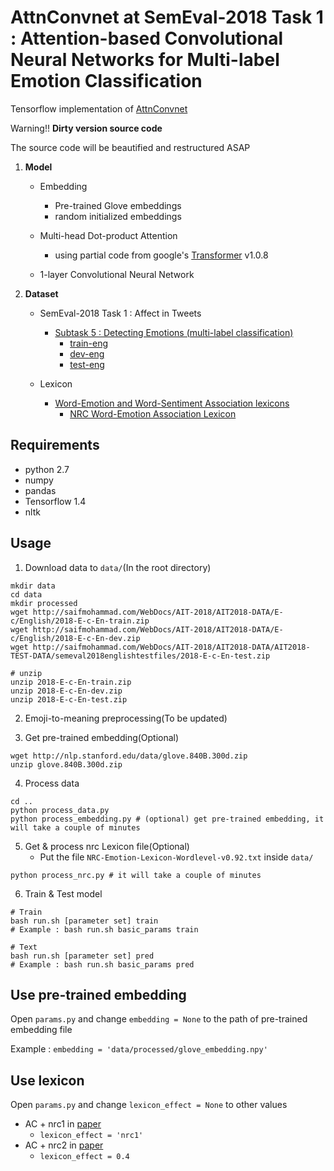 # AttnConvnet at SemEval-2018 Task 1 : Attention-based Convolutional Neural Networks for Multi-label Emotion Classification

Tensorflow implementation of [AttnConvnet](http://aclweb.org/anthology/S18-1019)

Warning!! **Dirty version source code**

The source code will be beautified and restructured ASAP

1. **Model**

	- Embedding
		- Pre-trained Glove embeddings
		- random initialized embeddings
	
	- Multi-head Dot-product Attention
		- using partial code from google's [Transformer](https://github.com/tensorflow/tensor2tensor) v1.0.8
	
	- 1-layer Convolutional Neural Network


2. **Dataset**
	
	- SemEval-2018 Task 1 : Affect in Tweets
		- [Subtask 5 : Detecting Emotions (multi-label classification)](https://competitions.codalab.org/competitions/17751#learn_the_details-datasets)
			- [train-eng](http://saifmohammad.com/WebDocs/AIT-2018/AIT2018-DATA/E-c/English/2018-E-c-En-train.zip)
			- [dev-eng](http://saifmohammad.com/WebDocs/AIT-2018/AIT2018-DATA/E-c/English/2018-E-c-En-dev.zip)
			- [test-eng](http://saifmohammad.com/WebDocs/AIT-2018/AIT2018-DATA/AIT2018-TEST-DATA/semeval2018englishtestfiles/2018-E-c-En-test.zip)
			
	- Lexicon
		- [Word-Emotion and Word-Sentiment Association lexicons](http://saifmohammad.com/WebPages/lexicons.html)
			- [NRC Word-Emotion Association Lexicon](http://saifmohammad.com/WebPages/AccessResource.htm)



## Requirements

- python 2.7
- numpy
- pandas
- Tensorflow 1.4
- nltk

## Usage

1. Download data to `data/`(In the root directory)

```
mkdir data
cd data
mkdir processed
wget http://saifmohammad.com/WebDocs/AIT-2018/AIT2018-DATA/E-c/English/2018-E-c-En-train.zip
wget http://saifmohammad.com/WebDocs/AIT-2018/AIT2018-DATA/E-c/English/2018-E-c-En-dev.zip
wget http://saifmohammad.com/WebDocs/AIT-2018/AIT2018-DATA/AIT2018-TEST-DATA/semeval2018englishtestfiles/2018-E-c-En-test.zip

# unzip
unzip 2018-E-c-En-train.zip
unzip 2018-E-c-En-dev.zip
unzip 2018-E-c-En-test.zip
```

2. Emoji-to-meaning preprocessing(To be updated)

3. Get pre-trained embedding(Optional)

```
wget http://nlp.stanford.edu/data/glove.840B.300d.zip
unzip glove.840B.300d.zip
```
4. Process data

```
cd ..
python process_data.py
python process_embedding.py # (optional) get pre-trained embedding, it will take a couple of minutes
```

5. Get & process nrc Lexicon file(Optional)
	- Put the file `NRC-Emotion-Lexicon-Wordlevel-v0.92.txt` inside `data/`
```
python process_nrc.py # it will take a couple of minutes
```

6. Train & Test model
```
# Train
bash run.sh [parameter set] train
# Example : bash run.sh basic_params train

# Text
bash run.sh [parameter set] pred
# Example : bash run.sh basic_params pred
```

## Use pre-trained embedding

Open `params.py` and change `embedding = None` to the path of pre-trained embedding file

Example : `embedding = 'data/processed/glove_embedding.npy'` 

## Use lexicon

Open `params.py` and change `lexicon_effect = None` to other values

- AC + nrc1 in [paper](https://arxiv.org/pdf/1804.00831.pdf)
	- `lexicon_effect = 'nrc1'`
- AC + nrc2 in [paper](https://arxiv.org/pdf/1804.00831.pdf)
	- `lexicon_effect = 0.4`

